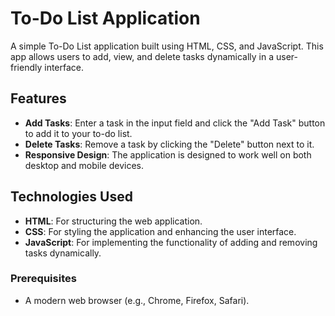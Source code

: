 # To-Do List Application

A simple To-Do List application built using HTML, CSS, and JavaScript. This app allows users to add, view, and delete tasks dynamically in a user-friendly interface.

## Features

- **Add Tasks**: Enter a task in the input field and click the "Add Task" button to add it to your to-do list.
- **Delete Tasks**: Remove a task by clicking the "Delete" button next to it.
- **Responsive Design**: The application is designed to work well on both desktop and mobile devices.

## Technologies Used

- **HTML**: For structuring the web application.
- **CSS**: For styling the application and enhancing the user interface.
- **JavaScript**: For implementing the functionality of adding and removing tasks dynamically.


### Prerequisites

- A modern web browser (e.g., Chrome, Firefox, Safari).


